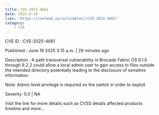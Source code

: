 ```yaml
---
title: CVE-2025-4661
date: 2025-6-19
lien: "https://cvefeed.io/vuln/detail/CVE-2025-4661"
category:
    - CVE
---
```


CVE ID : CVE-2025-4661

Published :  June 19
2025
3:15 a.m. | 29 minutes ago

Description : A path transversal vulnerability in 
Brocade Fabric OS 9.1.0 through 9.2.2 could allow a local admin user to 
gain access to files outside the intended directory potentially leading 
to the disclosure of sensitive information.


Note: Admin level privilege is required on the switch in order to exploit

Severity: 0.0 | NA

Visit the link for more details
such as CVSS details
affected products
timeline
and more...
